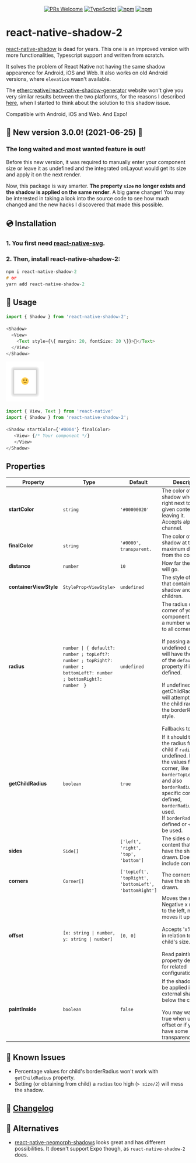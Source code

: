 <!--
  README generated with handlebars, typedoc-plugin-markdown and my
  temporary typedoc-plugin-markdown to table code.

  The README.hbs is in resources/README.hbs.

  DO NOT edit the README.md, but the README.hbs and then run `npm run readme`.
 -->


<div align="center">

[![PRs Welcome](https://img.shields.io/badge/PRs-welcome-brightgreen.svg?style=flat-square)](http://makeapullrequest.com)
[![TypeScript](https://badgen.net/npm/types/env-var)](http://www.typescriptlang.org/)
[![npm](https://img.shields.io/npm/v/react-native-shadow-2)](https://www.npmjs.com/package/react-native-shadow-2)
[![npm](https://img.shields.io/npm/dw/react-native-shadow-2)](https://www.npmjs.com/package/react-native-shadow-2)

</div>


# react-native-shadow-2

[react-native-shadow](https://github.com/879479119/react-native-shadow) is dead for years. This one is an improved version with more functionalities, Typescript support and written from scratch.

It solves the problem of React Native not having the same shadow appearence for Android, iOS and Web. It also works on old Android versions, where `elevation` wasn't available.

The [ethercreative/react-native-shadow-generator](https://ethercreative.github.io/react-native-shadow-generator) website won't give you very similar results between the two platforms, for the reasons I described [here](https://github.com/ethercreative/react-native-shadow-generator/issues/2#issuecomment-738130722), when I started to think about the solution to this shadow issue.

Compatible with Android, iOS and Web. And Expo!


## 🥳 New version 3.0.0! (2021-06-25) 🥳

### The long waited and most wanted feature is out!

Before this new version, it was required to manually enter your component size or leave it as undefined and the integrated onLayout would get its size and apply it on the next render.

Now, this package is way smarter. **The property `size` no longer exists and the shadow is applied on the same render**. A big game changer! You may be interested in taking a look into the source code to see how much changed and the new hacks I discovered that made this possible.


## 💿 Installation

### 1. You first need [react-native-svg](https://github.com/react-native-svg/react-native-svg).

### 2. Then, install react-native-shadow-2:

```C
npm i react-native-shadow-2
# or
yarn add react-native-shadow-2
```


## 📖 Usage


```ts
import { Shadow } from 'react-native-shadow-2';

<Shadow>
  <View>
    <Text style={\{ margin: 20, fontSize: 20 \}}>🙂</Text>
  </View>
</Shadow>
```

![Example 1](./resources/README/react-native-shadow-2-ex-1.png)

```ts
import { View, Text } from 'react-native'
import { Shadow } from 'react-native-shadow-2';

<Shadow startColor={'#0004'} finalColor>
   <View> {/* Your component */}
   </View>
</Shadow>
```

## Properties

| Property | Type | Default | Description
  | --- | --- | --- | ---
| **startColor** | `string` | `'#00000020'` | The color of the shadow when it's right next to the given content, leaving it.<br/>Accepts alpha channel.
| **finalColor** | `string` | `'#0000', transparent.` | The color of the shadow at the maximum distance from the content.
| **distance** | `number` | `10` | How far the shadow will go.
| **containerViewStyle** | `StyleProp<ViewStyle>` | `undefined` | The style of the view that contains the shadow and the children.
| **radius** | `number \| { default?: number ; topLeft?: number ; topRight?: number ; bottomLeft?: number ; bottomRight?: number  }` | `undefined` | The radius of each corner of your child component. Passing a number will apply it to all corners.<br/><br/>If passing an object, undefined corners will have the radius of the `default` property if it's defined.<br/><br/>If undefined and if getChildRadius, it will attempt to get the child radius from the borderRadius style.<br/><br/>Fallbacks to 0.
| **getChildRadius** | `boolean` | `true` | If it should try to get the radius from the child if `radius` prop is undefined. It will get the values for each<br/>corner, like `borderTopLeftRadius`, and also `borderRadius`. If a specific corner isn't defined, `borderRadius` value is used.<br/>If `borderRadius` isn't defined or < 0, 0 will be used.
| **sides** | `Side[]` | `['left', 'right', 'top', 'bottom']` | The sides of your content that will have the shadows drawn. Doesn't include corners.
| **corners** | `Corner[]` | `['topLeft', 'topRight', 'bottomLeft', 'bottomRight']` | The corners that will have the shadows drawn.
| **offset** | `[x: string \| number, y: string \| number]` | `[0, 0]` | Moves the shadow. Negative x moves it to the left, negative y moves it up.<br/><br/>Accepts 'x%' values, in relation to the child's size.<br/><br/>Read paintInside property description for related configuration.
| **paintInside** | `boolean` | `false` | If the shadow should be applied inside the external shadows, below the child.<br/><br/>You may want this as true when using offset or if your child have some transparency.



## 🐛 Known Issues

* Percentage values for child's borderRadius won't work with `getChildRadius` property.
* Setting (or obtaining from child) a `radius` too high (`> size/2`) will mess the shadow.

## 📰 [Changelog](./CHANGELOG.md)

## 🦉 Alternatives
* [react-native-neomorph-shadows](https://github.com/tokkozhin/react-native-neomorph-shadows) looks great and has different possibilities. It doesn't support Expo though, as `react-native-shadow-2` does.